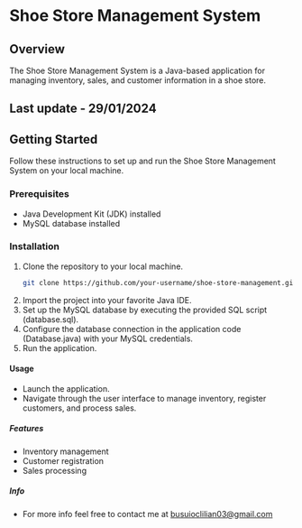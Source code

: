 # Shoe Store Management System

## Overview
The Shoe Store Management System is a Java-based application for managing inventory, sales, and customer information in a shoe store.

## Last update - 29/01/2024

## Getting Started
Follow these instructions to set up and run the Shoe Store Management System on your local machine.

### Prerequisites
- Java Development Kit (JDK) installed
- MySQL database installed

### Installation
1. Clone the repository to your local machine.
   ```bash
   git clone https://github.com/your-username/shoe-store-management.git
2. Import the project into your favorite Java IDE.
3. Set up the MySQL database by executing the provided SQL script (database.sql).
4. Configure the database connection in the application code (Database.java) with your MySQL credentials.
5. Run the application.

#### Usage
- Launch the application.
- Navigate through the user interface to manage inventory, register customers, and process sales.

##### Features
- Inventory management
- Customer registration
- Sales processing

##### Info
- For more info feel free to contact me at busuioclilian03@gmail.com
